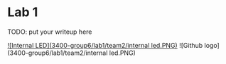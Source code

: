 # Lab 1

TODO: put your writeup here

[![Internal LED](3400-group6/lab1/team2/internal led.PNG)](https://drive.google.com/file/d/0B1r9QYTd8YNrNDVkeWtic3RsVTg/view?usp=sharing "Internal LED")
![Github logo](3400-group6/lab1/team2/internal led.PNG)
